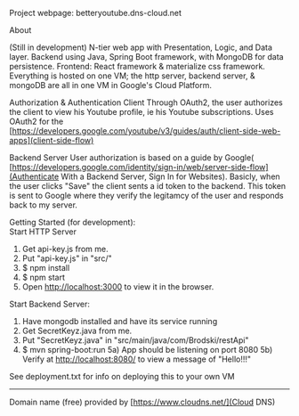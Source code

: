 Project webpage: betteryoutube.dns-cloud.net

About  

(Still in development)
N-tier web app with Presentation, Logic, and Data layer.
Backend using Java, Spring Boot framework, with MongoDB for data persistence.
Frontend: React framework & materialize css framework.
Everything is hosted on one VM; the http server, backend server, & mongoDB are all in one VM in Google's Cloud Platform.


Authorization & Authentication
Client
Through OAuth2, the user authorizes the client to view his Youtube profile, ie his Youtube subscriptions. Uses OAuth2 for the [https://developers.google.com/youtube/v3/guides/auth/client-side-web-apps](client-side-flow)  

Backend Server
User authorization is based on a guide by Google( [https://developers.google.com/identity/sign-in/web/server-side-flow](Authenticate With a Backend Server, Sign In for Websites). Basicly, when the user clicks "Save" the client sents a id token to the backend. This token is sent to Google where they verify the legitamcy of the user and responds back to my server.



Getting Started (for development):  
  Start HTTP Server
1) Get api-key.js from me.  
2) Put "api-key.js" in "src/"   
3) $ npm install   
4) $ npm start   
5) Open [http://localhost:3000](http://localhost:3000) to view it in the browser.   

  Start Backend Server:
1) Have mongodb installed and have its service running
2) Get SecretKeyz.java from me.
3) Put "SecretKeyz.java" in  "src/main/java/com/Brodski/restApi"
4) $ mvn spring-boot:run
5a) App should be listening on port 8080
5b) Verify at [http://localhost:8080/](http://localhost:8080/) to view a message of "Hello!!!" 

See deployment.txt for info on deploying this to your own VM

------------------------------------------------------------------------------
  
  
Domain name (free) provided by [https://www.cloudns.net/](Cloud DNS) 

